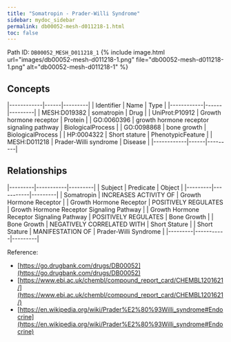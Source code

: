 ```yaml
---
title: "Somatropin - Prader-Willi Syndrome"
sidebar: mydoc_sidebar
permalink: db00052-mesh-d011218-1.html
toc: false 
---
```



Path ID: `DB00052_MESH_D011218_1`
{% include image.html url="images/db00052-mesh-d011218-1.png" file="db00052-mesh-d011218-1.png" alt="db00052-mesh-d011218-1" %}

## Concepts

|------------|------|---------|
| Identifier | Name | Type    |
|------------|------|---------|
| MESH:D019382 | somatropin | Drug |
| UniProt:P10912 | Growth hormone receptor | Protein |
| GO:0060396 | growth hormone receptor signaling pathway | BiologicalProcess |
| GO:0098868 | bone growth | BiologicalProcess |
| HP:0004322 | Short stature | PhenotypicFeature |
| MESH:D011218 | Prader-Willi syndrome | Disease |
|------------|------|---------|

## Relationships

|---------|-----------|---------|
| Subject | Predicate | Object  |
|---------|-----------|---------|
| Somatropin | INCREASES ACTIVITY OF | Growth Hormone Receptor |
| Growth Hormone Receptor | POSITIVELY REGULATES | Growth Hormone Receptor Signaling Pathway |
| Growth Hormone Receptor Signaling Pathway | POSITIVELY REGULATES | Bone Growth |
| Bone Growth | NEGATIVELY CORRELATED WITH | Short Stature |
| Short Stature | MANIFESTATION OF | Prader-Willi Syndrome |
|---------|-----------|---------|

Reference: 
  - [https://go.drugbank.com/drugs/DB00052](https://go.drugbank.com/drugs/DB00052)
  - [https://www.ebi.ac.uk/chembl/compound_report_card/CHEMBL1201621/](https://www.ebi.ac.uk/chembl/compound_report_card/CHEMBL1201621/)
  - [https://en.wikipedia.org/wiki/Prader%E2%80%93Willi_syndrome#Endocrine](https://en.wikipedia.org/wiki/Prader%E2%80%93Willi_syndrome#Endocrine)
